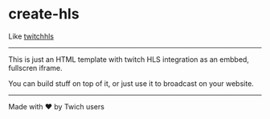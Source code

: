 # create-hls

Like [twitchhls][thls]

[thls]: http://twitchls.com/

---

This is just an HTML template with twitch HLS integration as an embbed, fullscren iframe.

You can build stuff on top of it, or just use it to broadcast on your website.

---

Made with ❤ by Twich users
